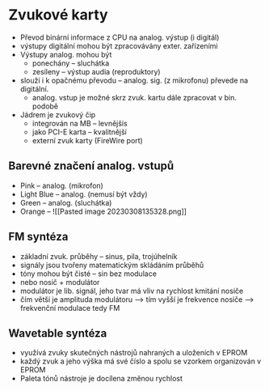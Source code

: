 # Zvukové karty
- Převod binární informace z CPU na analog. výstup (i digitál)
- výstupy digitální mohou být zpracovávány exter. zařízeními
- Výstupy analog. mohou být
	- ponechány – sluchátka
	- zesíleny – výstup audia (reproduktory)
- slouží i k opačnému převodu – analog. sig. (z mikrofonu) převede na digitální.
	- analog. vstup je možné skrz zvuk. kartu dále zpracovat v bin. podobě
- Jádrem je zvukový čip
	- integrován na MB – levnějšís
	- jako PCI-E karta – kvalitnější
	- externí zvuk karty (FireWire port)
## Barevné značení analog. vstupů
- Pink – analog. (mikrofon)
- Light Blue – analog. (nemusí být vždy)
- Green – analog. (sluchátka)
- Orange – 
![[Pasted image 20230308135328.png]]
## FM syntéza
- základní zvuk. průběhy – sinus, pila, trojúhelník
- signály jsou tvořeny matematickým skládáním průběhů
- tóny mohou být čisté – sin bez modulace
- nebo nosič + modulátor
- modulátor je lib. signál, jeho tvar má vliv na rychlost kmitání nosiče
- čím větší je amplituda modulátoru –> tím vyšší je frekvence nosiče –> frekvenční modulace tedy FM
## Wavetable syntéza
- využívá zvuky skutečných nástrojů nahraných a uloženích v EPROM
- každý zvuk a jeho výška má své číslo a spolu se vzorkem organizován v EPROM
- Paleta tónů nástroje je docílena změnou rychlost